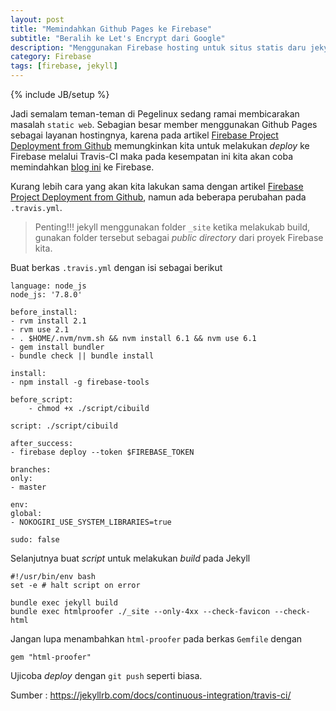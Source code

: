 ```yaml
---
layout: post
title: "Memindahkan Github Pages ke Firebase"
subtitle: "Beralih ke Let's Encrypt dari Google"
description: "Menggunakan Firebase hosting untuk situs statis daru jekyll"
category: Firebase
tags: [firebase, jekyll]
---
```

{% include JB/setup %}

Jadi semalam teman-teman di Pegelinux sedang ramai membicarakan masalah `static web`. Sebagian besar member menggunakan Github Pages sebagai layanan hostingnya, karena pada artikel [Firebase Project Deployment from Github](https://linhub.io/firebase/2017/04/03/firebase-project-deployment-from-github) memungkinkan kita untuk melakukan _deploy_ ke Firebase melalui Travis-CI maka pada kesempatan ini kita akan coba memindahkan [blog ini](https://linhub.io) ke Firebase.

Kurang lebih cara yang akan kita lakukan sama dengan artikel [Firebase Project Deployment from Github](https://linhub.io/firebase/2017/04/03/firebase-project-deployment-from-github), namun ada beberapa perubahan pada `.travis.yml`. 

> Penting!!! jekyll menggunakan folder `_site` ketika melakukab build, gunakan folder tersebut sebagai _public directory_ dari proyek Firebase kita.

Buat berkas `.travis.yml` dengan isi sebagai berikut

    language: node_js
    node_js: '7.8.0'

    before_install:
    - rvm install 2.1
    - rvm use 2.1
    - . $HOME/.nvm/nvm.sh && nvm install 6.1 && nvm use 6.1
    - gem install bundler
    - bundle check || bundle install

    install:
    - npm install -g firebase-tools

    before_script:
        - chmod +x ./script/cibuild

    script: ./script/cibuild

    after_success:
    - firebase deploy --token $FIREBASE_TOKEN

    branches:
    only:
    - master

    env:
    global:
    - NOKOGIRI_USE_SYSTEM_LIBRARIES=true

    sudo: false

Selanjutnya buat _script_ untuk melakukan _build_ pada Jekyll

    #!/usr/bin/env bash
    set -e # halt script on error

    bundle exec jekyll build
    bundle exec htmlproofer ./_site --only-4xx --check-favicon --check-html

Jangan lupa menambahkan `html-proofer` pada berkas `Gemfile` dengan

    gem "html-proofer"

Ujicoba _deploy_ dengan `git push` seperti biasa.


Sumber :
 <https://jekyllrb.com/docs/continuous-integration/travis-ci/>